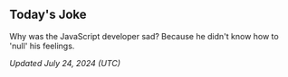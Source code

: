 ## Today's Joke
Why was the JavaScript developer sad? Because he didn't know how to 'null' his feelings.

*Updated July 24, 2024 (UTC)*
